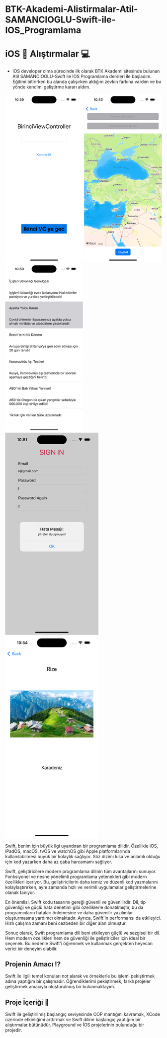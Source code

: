# BTK-Akademi-Alistirmalar-Atil-SAMANCIOGLU-Swift-ile-IOS_Programlama


# iOS  Alıştırmalar 💻

- IOS developer olma sürecinde ilk olarak BTK Akademi sitesinde bulunan Atil SAMANCIOGLU-Swift ile IOS Programlama dersleri ile başladım. Eğitimi bitirirken bu alanda çalışırken aldığım zevkin farkına vardım ve bu yönde kendimi geliştirme kararı aldım.



<img src="Screenshot/1.png" width="250" /> <img src="Screenshot/2.png" width="250" /> <img src="Screenshot/3.png" width="250" /> <br>
<img src="Screenshot/4.png" width="300" /> <img src="Screenshot/5.png" width="300" /> <br>


Swift, benim için büyük ilgi uyandıran bir programlama dilidir. Özellikle iOS, iPadOS, macOS, tvOS ve watchOS gibi Apple platformlarında kullanılabilmesi büyük bir kolaylık sağlıyor.  Söz dizimi kısa ve anlamlı olduğu için kod yazarken daha az çaba harcamamı sağlıyor.

Swift, geliştiricilere modern programlama dilinin tüm avantajlarını sunuyor. Fonksiyonel ve nesne yönelimli programlama yetenekleri gibi modern özellikleri içeriyor. Bu, geliştiricilerin daha temiz ve düzenli kod yazmalarını kolaylaştırırken, aynı zamanda hızlı ve verimli uygulamalar geliştirmelerine olanak tanıyor.

En önemlisi, Swift kodu tasarımı gereği güvenli ve güvenilirdir. Dil, tip güvenliği ve güçlü hata denetimi gibi özelliklerle donatılmıştır, bu da programcıların hataları önlemesine ve daha güvenilir yazılımlar oluşturmasına yardımcı olmaktadır. Ayrıca, Swift'in performansı da etkileyici. Hızlı çalışma zamanı beni cezbeden bir diğer alan olmuştur.

Sonuç olarak, Swift programlama dili beni etkileyen güçlü ve sezgisel bir dil. Hem modern özellikleri hem de güvenliği ile geliştiriciler için ideal bir seçenek. Bu nedenle Swift'i öğrenmek ve kullanmak gerçekten heyecan verici bir deneyim olabilir.


## Projenin Amacı ⁉️

Swift ile ilgili temel konuları not alarak ve örneklerle bu işlemi pekiştirmek adına yaptığım bir çalışmadır. Öğrendiklerimi pekiştirmek, farklı projeler geliştirmek amacıyla oluşturulmuş bir bulunmaktayım.



## Proje İçeriği 🎁

Swift ile geliştirilmiş başlangıç seviyesinde OOP mantığını kavramak, XCode üzerinde etkinliğimi arttırmak ve Swift diline başlangıç yaptığım bir alıştırmalar bütünüdür. Playground ve İOS projelerinin bulunduğu bir projedir.




